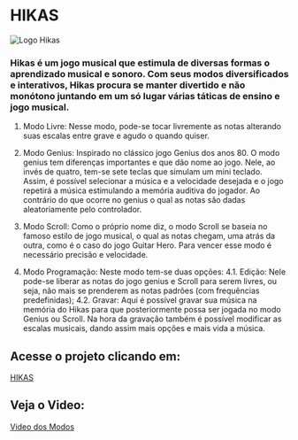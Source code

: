 
# **HIKAS**
![Logo Hikas](https://user-images.githubusercontent.com/58193125/85046632-10cf7280-b167-11ea-818a-aaba9da412e8.png)

### Hikas é um jogo musical que estimula de diversas formas o aprendizado musical e sonoro. Com seus modos diversificados e interativos, Hikas procura se manter divertido e não monótono juntando em um só lugar várias táticas de ensino e jogo musical.

1. Modo Livre: Nesse modo, pode-se tocar livremente as notas alterando suas escalas entre grave e agudo o quando quiser.

2. Modo Genius: Inspirado no clássico jogo Genius dos anos 80. O modo genius tem diferenças importantes e que dão nome ao jogo. Nele, ao invés de quatro, tem-se sete teclas que simulam um mini teclado. Assim, é possível selecionar a música e a velocidade desejada e o jogo repetirá a música estimulando a memória auditiva do jogador. Ao contrário do que ocorre no genius o qual as notas são dadas aleatoriamente pelo controlador.

3.  Modo Scroll: Como o próprio nome diz, o modo Scroll se baseia no famoso estilo de jogo musical, o qual as notas chegam, uma atrás da outra, como é o caso do jogo Guitar Hero. Para vencer esse modo é necessário precisão e velocidade. 

4.  Modo Programação: Neste modo tem-se duas opções:
        4.1. Edição: Nele pode-se liberar as notas do jogo genius e Scroll para serem livres, ou seja, não mais se prenderem as notas  padrões (com frequências predefinidas);
        4.2. Gravar: Aqui é possível gravar sua música na memória do Hikas para que posteriormente possa ser jogada no modo Genius ou Scroll. Na hora da gravação também é possível modificar as escalas musicais, dando assim mais opções e mais vida a música.
        
## Acesse o projeto clicando em:
 [HIKAS](https://www.tinkercad.com/things/c4s9VQBDqhc)
## Veja o Video:
[Video dos Modos]()

